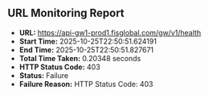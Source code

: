 ## URL Monitoring Report

- **URL:** https://api-gw1-prod1.fisglobal.com/gw/v1/health
- **Start Time:** 2025-10-25T22:50:51.624191
- **End Time:** 2025-10-25T22:50:51.827671
- **Total Time Taken:** 0.20348 seconds
- **HTTP Status Code:** 403
- **Status:** Failure
- **Failure Reason:** HTTP Status Code: 403
